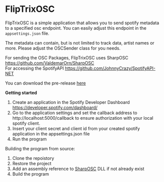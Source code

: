 # FlipTrixOSC

FlipTrixOSC is a simple application that allows you to send spotify metadata to a specified osc endpoint.
You can easily adjust this endpoint in the `appsettings.json` file.

The metadata can contain, but is not limited to track data, artist names or more.
Please adjust the OSCSender class for you needs.

For sending the OSC Packages, FlipTrixOSC uses SharpOSC https://github.com/ValdemarOrn/SharpOSC<br/>
For accessing the SpotifyAPI https://github.com/JohnnyCrazy/SpotifyAPI-NET

You can download the pre-release [here](https://github.com/Blobslam/FlipTrixOSC/releases/tag/v.0.1.0)

**Getting started**
1. Create an application in the Spotify Developer Dashboard https://developer.spotify.com/dashboard/
2. Go to the application settings and set the callback address to http://localhost:5000/callback to ensure authorization with your local spotify client.
3. Insert your client secret and client id from your created spotify application in the appsettings.json file
4. Run the program

Building the program from source:

1. Clone the repoistory
2. Restore the project
3. Add an assembly reference to [SharpOSC](https://github.com/ValdemarOrn/SharpOSC) DLL if not already exist
4. Build the program 
